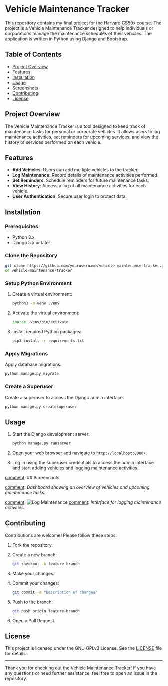 # Vehicle Maintenance Tracker

This repository contains my final project for the Harvard CS50x course. The project is a Vehicle Maintenance Tracker designed to help individuals or corporations manage the maintenance schedules of their vehicles. The application is written in Python using Django and Bootstrap.

## Table of Contents

- [Project Overview](#project-overview)
- [Features](#features)
- [Installation](#installation)
- [Usage](#usage)
- [Screenshots](#screenshots)
- [Contributing](#contributing)
- [License](#license)

## Project Overview

The Vehicle Maintenance Tracker is a tool designed to keep track of maintenance tasks for personal or corporate vehicles. It allows users to log maintenance activities, set reminders for upcoming services, and view the history of services performed on each vehicle.

## Features

- **Add Vehicles**: Users can add multiple vehicles to the tracker.
- **Log Maintenance**: Record details of maintenance activities performed.
- **Set Reminders**: Schedule reminders for future maintenance tasks.
- **View History**: Access a log of all maintenance activities for each vehicle.
- **User Authentication**: Secure user login to protect data.

## Installation

### Prerequisites

- Python 3.x
- Django 5.x or later

### Clone the Repository

```bash
git clone https://github.com/yourusername/vehicle-maintenance-tracker.git
cd vehicle-maintenance-tracker
```

### Setup Python Environment

1. Create a virtual environment:

    ```bash
    python3 -m venv .venv
    ```

2. Activate the virtual environment:

    ```bash
    source .venv/bin/activate
    ```

3. Install required Python packages:

    ```bash
    pip3 install -r requirements.txt
    ```

### Apply Migrations

Apply database migrations:

```bash
python manage.py migrate
```

### Create a Superuser

Create a superuser to access the Django admin interface:

```bash
python manage.py createsuperuser
```

## Usage

1. Start the Django development server:

    ```bash
    python manage.py runserver
    ```

2. Open your web browser and navigate to `http://localhost:8000/`.

3. Log in using the superuser credentials to access the admin interface and start adding vehicles and logging maintenance activities.

[comment]: ## Screenshots

[comment]: ![Dashboard](screenshots/dashboard.png)
[comment]: *Dashboard showing an overview of vehicles and upcoming maintenance tasks.*

[comment]: ![Log Maintenance](screenshots/log_maintenance.png)
[comment]: *Interface for logging maintenance activities.*

## Contributing

Contributions are welcome! Please follow these steps:

1. Fork the repository.
2. Create a new branch:

    ```bash
    git checkout -b feature-branch
    ```

3. Make your changes.
4. Commit your changes:

    ```bash
    git commit -m "Description of changes"
    ```

5. Push to the branch:

    ```bash
    git push origin feature-branch
    ```

6. Open a Pull Request.

## License

This project is licensed under the GNU GPLv3 License. See the [LICENSE](LICENSE) file for details.

---

Thank you for checking out the Vehicle Maintenance Tracker! If you have any questions or need further assistance, feel free to open an issue in the repository.